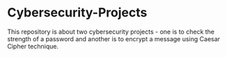 # Cybersecurity-Projects
This repository is about two cybersecurity projects - one is to check the strength of a password and another is to encrypt a message using Caesar Cipher technique.

